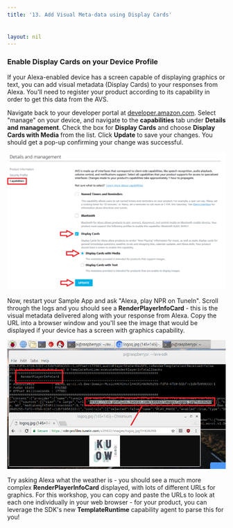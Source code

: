 ```yaml
---
title: '13. Add Visual Meta-data using Display Cards'


layout: nil
---
```


### Enable Display Cards on your Device Profile

If your Alexa-enabled device has a screen capable of displaying graphics or text, you can add visual metadata (Display Cards) to your responses from Alexa.  You'll need to register your product according to its capability in order to get this data from the AVS.

Navigate back to your developer portal at [developer.amazon.com](https://developer.amazon.com/login.html).  Select "manage" on your device, and navigate to the **capabilities** tab under **Details and management**.  Check the box for **Display Cards** and choose **Display Cards with Media** from the list.  Click **Update** to save your changes.  You should get a pop-up confirming your change was successful.

![DisplayCards](assets/DisplayCards.png)

Now, restart your Sample App and ask "Alexa, play NPR on TuneIn".  Scroll through the logs and you should see a **RenderPlayerInfoCard** - this is the visual metadata delivered along with your response from Alexa.  Copy the URL into a browser window and you'll see the image that would be displayed if your device has a screen with graphics capability.

![DisplayCards](assets/DisplayCards_NPR.png)

Try asking Alexa what the weather is - you should see a much more complex **RenderPlayerInfoCard** displayed, with lots of different URLs for graphics.  For this workshop, you can copy and paste the URLs to look at each one individually in your web browser - for your product, you can leverage the SDK's new **TemplateRuntime** capability agent to parse this for you!  

